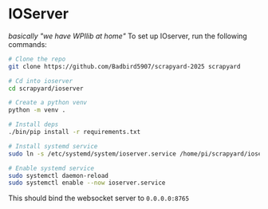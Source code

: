 # IOServer
*basically "we have WPIlib at home"*
To set up IOserver, run the following commands:

```bash
# Clone the repo
git clone https://github.com/Badbird5907/scrapyard-2025 scrapyard

# Cd into ioserver
cd scrapyard/ioserver

# Create a python venv
python -m venv .

# Install deps
./bin/pip install -r requirements.txt

# Install systemd service
sudo ln -s /etc/systemd/system/ioserver.service /home/pi/scrapyard/ioserver/ioserver.service

# Enable systemd service
sudo systemctl daemon-reload
sudo systemctl enable --now ioserver.service
```

This should bind the websocket server to `0.0.0.0:8765`
